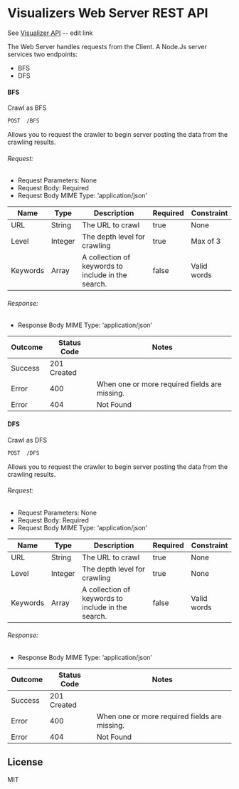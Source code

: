 # Visualizers Web Server REST API
See [Visualizer API](https://github.com/WeiChienHsu/Web_Crawler_CS467/edit/apiDoc/webapp/rest_api.md) -- edit link

The Web Server handles requests from the Client. A Node.Js server services two endpoints:
- BFS
- DFS

#### BFS
Crawl as BFS
```sh
POST  /BFS
```
Allows you to request the crawler to begin server posting the data from the crawling results.
###### Request:
- Request Parameters: None
- Request Body: Required
- Request Body MIME Type: ‘application/json’


| Name | Type | Description | Required | Constraint |
| ------ | ------ | ------ | ------ | ------ |
| URL | String | The URL to crawl | true | None |
| Level | Integer | The depth level for crawling | true | Max of 3 |
| Keywords | Array | A collection of keywords to include in the search. | false | Valid words |
###### Response:
- Response Body MIME Type: ‘application/json’

| Outcome | Status Code | Notes |
| ------ | ------ | ------ |
| Success | 201 Created |
| Error | 400 | When one or more required fields are missing. |
| Error | 404 | Not Found |


#### DFS
Crawl as DFS
```sh
POST  /DFS
```
Allows you to request the crawler to begin server posting the data from the crawling results.
###### Request:
- Request Parameters: None
- Request Body: Required
- Request Body MIME Type: ‘application/json’

| Name | Type | Description | Required | Constraint |
| ------ | ------ | ------ | ------ | ------ |
| URL | String | The URL to crawl | true | None
| Level | Integer | The depth level for crawling | true | None
| Keywords | Array | A collection of keywords to include in the search. | false | Valid words |

###### Response:
- Response Body MIME Type: ‘application/json’

| Outcome | Status Code | Notes |
| ------ | ------ | ------ |
| Success | 201 Created |
| Error | 400 | When one or more required fields are missing. |
| Error | 404 | Not Found |

License
----
MIT
